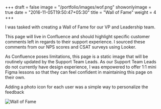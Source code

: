 +++
draft = false
image = "/portfolio/images/wof.png"
showonlyimage = true
date = "2016-11-05T19:50:47+05:30"
title = "Wall of Fame"
weight = 4
+++

<!--more-->

I was tasked with creating a Wall of Fame for our VP and Leadership team. 

This page will live in Confluence and should highlight specific customer comments left in regards to their support experience. I sourced these comments from our NPS scores and CSAT surveys using Looker.

As Confluence poses limitations, this page is a static image that will be routinely updated by the Support Team Leads. As our Support Team Leads do not currently have design experience, I was empowered to offer 1:1 mini Figma lessons so that they can feel confident in maintaining this page on their own.

Adding a photo icon for each user was a simple way to personalize the feedback


![Wall of Fame](/portfolio/images/V2.png)